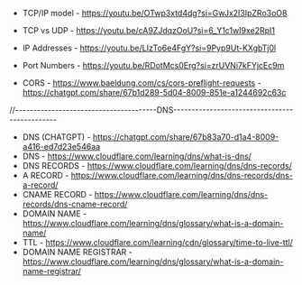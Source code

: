 - TCP/IP model - https://youtu.be/OTwp3xtd4dg?si=GwJx2I3IpZRo3oO8

- TCP vs UDP - https://youtu.be/cA9ZJdqzOoU?si=6_Y1c1wI9xe2RpI1

- IP Addresses - https://youtu.be/LIzTo6e4FgY?si=9Pyp9Ut-KXgbTj0l

- Port Numbers - https://youtu.be/RDotMcs0Erg?si=zrUVNi7kFYjcEc9m

- CORS - https://www.baeldung.com/cs/cors-preflight-requests
       - https://chatgpt.com/share/67b1d289-5d04-8009-851e-a1244692c63c



//---------------------------------------DNS----------------------------------------------
- DNS (CHATGPT) - https://chatgpt.com/share/67b83a70-d1a4-8009-a416-ed7d23e546aa
- DNS - https://www.cloudflare.com/learning/dns/what-is-dns/
- DNS RECORDS - https://www.cloudflare.com/learning/dns/dns-records/
- A RECORD - https://www.cloudflare.com/learning/dns/dns-records/dns-a-record/
- CNAME RECORD - https://www.cloudflare.com/learning/dns/dns-records/dns-cname-record/
- DOMAIN NAME - https://www.cloudflare.com/learning/dns/glossary/what-is-a-domain-name/
- TTL - https://www.cloudflare.com/learning/cdn/glossary/time-to-live-ttl/
- DOMAIN NAME REGISTRAR - https://www.cloudflare.com/learning/dns/glossary/what-is-a-domain-name-registrar/